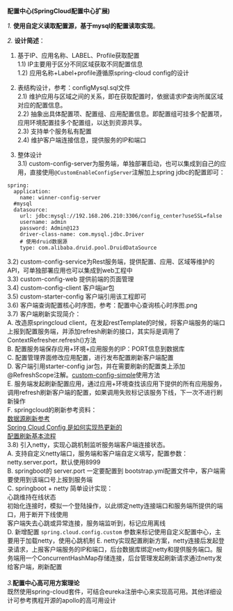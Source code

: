 **配置中心(SpringCloud配置中心扩展)**

_1._ **使用自定义读取配置源，基于mysql的配置读取实现**。<br>

_2._ **设计简述**：<br>
 1) 基于IP、应用名称、LABEL、Profile获取配置 <br>
 1.1) IP主要用于区分不同区域获取不同配置信息 <br>
 1.2) 应用名称+Label+profile遵循原spring-cloud config的设计 <br>
 
 2) 表结构设计，参考：configMysql.sql文件 <br>
 2.1) 维护应用与区域之间的关系，即在获取配置时，依据请求IP查询所属区域对应的配置信息。<br>
 2.2) 抽象出具体配置项、配置组、应用配置信息。即配置组可挂多个配置项，应用环境配置挂多个配置组，以达到资源共享。<br>
 2.3) 支持单个服务私有配置<br>
 2.4) 维护客户端连接信息，提供服务的IP和端口<br>
 
 3) 整体设计<br>
 3.1) custom-config-server为服务端，单独部署启动，也可以集成到自己的应用，直接使用``@CustomEnableConfigServer``注解加上spring jdbc的配置即可：
```
spring:
  application:
    name: winner-config-server
  #mysql
  datasource:
    url: jdbc:mysql://192.168.206.210:3306/config_center?useSSL=false
    username: admin
    password: Admin@123
    driver-class-name: com.mysql.jdbc.Driver
    # 使用druid数据源
    type: com.alibaba.druid.pool.DruidDataSource
```
 3.2) custom-config-service为Rest服务端，提供配置、应用、区域等维护的API，可单独部署应用也可以集成到web工程中 <br>
 3.3) custom-config-web 提供前端的页面管理 <br>
 3.4) custom-config-client 客户端jar包 <br>
 3.5) custom-starter-config 客户端引用该工程即可 <br>
 3.6) 客户端查询配置核心时序图，参考：配置中心查询核心时序图.png <br>
 3.7) 客户端刷新实现简介：<br>
    A. 改造原springcloud client，在发起restTemplate的时候，将客户端服务的端口上报到配置服务端，并添加refresh刷新的接口，其实际是调用了ContextRefresher.refresh()方法<br>
    B. 配置服务端保存应用+环境+应用服务的IP：PORT信息到数据库<br>
    C. 配置管理界面修改应用配置，进行发布配置刷新客户端配置<br>
    D. 客户端引用starter-config jar包，并在需要刷新的配置类上添加@RefreshScope注解。[custom-config-simple](https://github.com/Xlinlin/SpringCloud-Demo/tree/master/SpringCloud-Custom-ConfigCenter/custom-config-simple)使用方法<br>
    E. 服务端发起刷新配置应用，通过应用+环境查找该应用下提供的所有应用服务，调用refresh刷新客户端的配置，如果调用失败标记该服务下线，下一次不进行刷新操作<br>
    F. springcloud的刷新参考资料：<br>
        [数据源刷新参考](https://www.jianshu.com/p/5acd4db7cd5e)<br>
        [Spring Cloud Config 是如何实现热更新的](http://www.scienjus.com/spring-cloud-refresh/)<br>
        [配置刷新基本流程](https://blog.csdn.net/cml_blog/article/details/78411312)<br>
 3.8) 引入netty，实现心跳机制监听服务端客户端连接状态。<br>
      A. 支持自定义netty端口，服务端和客户端自定义填写，配置参数：netty.server.port，默认使用8999<br>
      B. springboot的 server.port 一定要配置到 bootstrap.yml配置文件中，客户端需要使用到该端口号上报到服务端<br>
      C. springboot + netty 简单设计实现：<br>
         心跳维持在线状态<br>
         初始化连接时，模拟一个登陆操作，以此绑定netty连接端口和服务端所提供的端口，用于断开下线使用<br>
         客户端失去心跳或异常连接，服务端监听到，标记应用离线<br>
      D. 新增配置  ``spring.cloud.config.custom`` 参数来标记使用自定义配置中心，主要用于加载netty，使用心跳机制
      E. netty实现配置刷新方案，netty连接后发起登录请求，上报客户端服务的IP和端口，后台数据库绑定netty和提供服务端口。服务端用一个ConcurrentHashMap存储连接，后台管理发起刷新请求通过netty发给客户端，刷新配置<br>      
_3._**配置中心高可用方案理论**<br>
既然使用spring-cloud套件，可结合eureka注册中心来实现高可用。其他详细设计可参考携程开源的apollo的高可用设计
